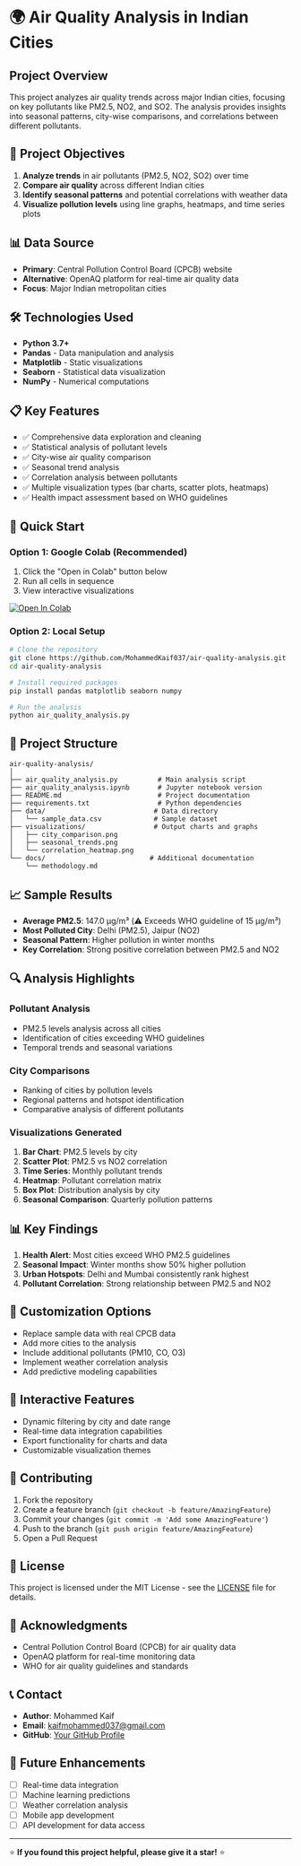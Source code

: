 # 🌍 Air Quality Analysis in Indian Cities

## Project Overview
This project analyzes air quality trends across major Indian cities, focusing on key pollutants like PM2.5, NO2, and SO2. The analysis provides insights into seasonal patterns, city-wise comparisons, and correlations between different pollutants.

## 🎯 Project Objectives
1. **Analyze trends** in air pollutants (PM2.5, NO2, SO2) over time
2. **Compare air quality** across different Indian cities
3. **Identify seasonal patterns** and potential correlations with weather data
4. **Visualize pollution levels** using line graphs, heatmaps, and time series plots

## 📊 Data Source
- **Primary**: Central Pollution Control Board (CPCB) website
- **Alternative**: OpenAQ platform for real-time air quality data
- **Focus**: Major Indian metropolitan cities

## 🛠️ Technologies Used
- **Python 3.7+**
- **Pandas** - Data manipulation and analysis
- **Matplotlib** - Static visualizations
- **Seaborn** - Statistical data visualization
- **NumPy** - Numerical computations

## 📋 Key Features
- ✅ Comprehensive data exploration and cleaning
- ✅ Statistical analysis of pollutant levels
- ✅ City-wise air quality comparison
- ✅ Seasonal trend analysis
- ✅ Correlation analysis between pollutants
- ✅ Multiple visualization types (bar charts, scatter plots, heatmaps)
- ✅ Health impact assessment based on WHO guidelines

## 🚀 Quick Start

### Option 1: Google Colab (Recommended)
1. Click the "Open in Colab" button below
2. Run all cells in sequence
3. View interactive visualizations

[![Open In Colab](https://colab.research.google.com/assets/colab-badge.svg)](https://colab.research.google.com/github/yourusername/air-quality-analysis/blob/main/air_quality_analysis.ipynb)

### Option 2: Local Setup
```bash
# Clone the repository
git clone https://github.com/MohammedKaif037/air-quality-analysis.git
cd air-quality-analysis

# Install required packages
pip install pandas matplotlib seaborn numpy

# Run the analysis
python air_quality_analysis.py
```

## 📁 Project Structure
```
air-quality-analysis/
│
├── air_quality_analysis.py          # Main analysis script
├── air_quality_analysis.ipynb       # Jupyter notebook version
├── README.md                        # Project documentation
├── requirements.txt                 # Python dependencies
├── data/                           # Data directory
│   └── sample_data.csv             # Sample dataset
├── visualizations/                 # Output charts and graphs
│   ├── city_comparison.png
│   ├── seasonal_trends.png
│   └── correlation_heatmap.png
└── docs/                          # Additional documentation
    └── methodology.md
```

## 📈 Sample Results
- **Average PM2.5**: 147.0 μg/m³ (⚠️ Exceeds WHO guideline of 15 μg/m³)
- **Most Polluted City**: Delhi (PM2.5), Jaipur (NO2)
- **Seasonal Pattern**: Higher pollution in winter months
- **Key Correlation**: Strong positive correlation between PM2.5 and NO2

## 🔍 Analysis Highlights

### Pollutant Analysis
- PM2.5 levels analysis across all cities
- Identification of cities exceeding WHO guidelines
- Temporal trends and seasonal variations

### City Comparisons
- Ranking of cities by pollution levels
- Regional patterns and hotspot identification
- Comparative analysis of different pollutants

### Visualizations Generated
1. **Bar Chart**: PM2.5 levels by city
2. **Scatter Plot**: PM2.5 vs NO2 correlation
3. **Time Series**: Monthly pollutant trends
4. **Heatmap**: Pollutant correlation matrix
5. **Box Plot**: Distribution analysis by city
6. **Seasonal Comparison**: Quarterly pollution patterns

## 📊 Key Findings
1. **Health Alert**: Most cities exceed WHO PM2.5 guidelines
2. **Seasonal Impact**: Winter months show 50% higher pollution
3. **Urban Hotspots**: Delhi and Mumbai consistently rank highest
4. **Pollutant Correlation**: Strong relationship between PM2.5 and NO2

## 🔧 Customization Options
- Replace sample data with real CPCB data
- Add more cities to the analysis
- Include additional pollutants (PM10, CO, O3)
- Implement weather correlation analysis
- Add predictive modeling capabilities

## 📱 Interactive Features
- Dynamic filtering by city and date range
- Real-time data integration capabilities
- Export functionality for charts and data
- Customizable visualization themes

## 🤝 Contributing
1. Fork the repository
2. Create a feature branch (`git checkout -b feature/AmazingFeature`)
3. Commit your changes (`git commit -m 'Add some AmazingFeature'`)
4. Push to the branch (`git push origin feature/AmazingFeature`)
5. Open a Pull Request

## 📄 License
This project is licensed under the MIT License - see the [LICENSE](LICENSE) file for details.

## 🙏 Acknowledgments
- Central Pollution Control Board (CPCB) for air quality data
- OpenAQ platform for real-time monitoring data
- WHO for air quality guidelines and standards

## 📞 Contact
- **Author**: Mohammed Kaif
- **Email**: kaifmohammed037@gmail.com
- **GitHub**: [Your GitHub Profile](https://github.com/MohammedKaif037)

## 🔄 Future Enhancements
- [ ] Real-time data integration
- [ ] Machine learning predictions
- [ ] Weather correlation analysis
- [ ] Mobile app development
- [ ] API development for data access

---
⭐ **If you found this project helpful, please give it a star!** ⭐
